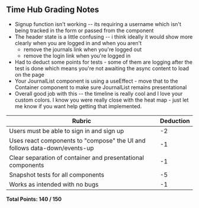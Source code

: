 ## Time Hub Grading Notes

- Signup function isn't working -- its requiring a username which isn't being tracked in the form or passed from the component
- The header state is a little confusing -- i think ideally it would show more clearly when you are logged in and when you aren't
  - remove the journals link when you're logged out
  - remove the login link when you're logged in
- Had to deduct some points for tests - some of them are logging after the test is done which means you're not awaiting the async content to load on the page
- Your JournalList component is using a useEffect - move that to the Container component to make sure JournalList remains presentational
- Overall good job with this -- the timeline is really cool and I love your custom colors. I know you were really close with the heat map - just let me know if you want help getting that implemented.

| Rubric                                                                    | Deduction |
| ------------------------------------------------------------------------- | --------- |
| Users must be able to sign in and sign up                                 | -2        |
| Uses react components to "compose" the UI and follows data-down/events-up | -1        |
| Clear separation of container and presentational components               | -1        |
| Snapshot tests for all components                                         | -5        |
| Works as intended with no bugs                                            | -1        |

**Total Points: 140 / 150**
